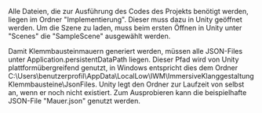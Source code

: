 Alle Dateien, die zur Ausführung des Codes des Projekts benötigt werden, liegen im Ordner "Implementierung". Dieser muss dazu in Unity geöffnet werden. 
Um die Szene zu laden, muss beim ersten Öffnen in Unity unter "Scenes" die "SampleScene" ausgewählt werden.

Damit Klemmbausteinmauern generiert werden, müssen alle JSON-Files unter Application.persistentDataPath liegen. Dieser Pfad wird von Unity plattformübergreifend genutzt, in Windows entspricht dies dem Ordner
C:\Users\benutzerprofil\AppData\LocalLow\IWM\ImmersiveKlanggestaltungKlemmbausteine\JsonFiles. Unity legt den Ordner zur Laufzeit von selbst an, wenn er noch nicht existiert.
Zum Ausprobieren kann die beispielhafte JSON-File "Mauer.json" genutzt werden.


